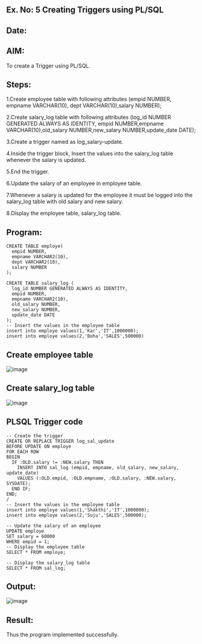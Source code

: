 ## Ex. No: 5 Creating Triggers using PL/SQL

## Date:

## AIM:
To create a Trigger using PL/SQL.

## Steps:
1.Create employee table with following attributes (empid NUMBER, empname VARCHAR(10), dept VARCHAR(10),salary NUMBER);

2.Create salary_log table with following attributes (log_id NUMBER GENERATED ALWAYS AS IDENTITY, empid NUMBER,empname VARCHAR(10),old_salary NUMBER,new_salary NUMBER,update_date DATE);

3.Create a trigger named as log_salary-update.

4.Inside the trigger block, Insert the values into the salary_log table whenever the salary is updated.

5.End the trigger.

6.Update the salary of an employee in employee table.

7.Whenever a salary is updated for the employee it must be logged into the salary_log table with old salary and new salary.

8.Display the employee table, salary_log table.

## Program:
```
CREATE TABLE employe(
  empid NUMBER,
  empname VARCHAR2(10),
  dept VARCHAR2(10),
  salary NUMBER
);

CREATE TABLE salary_log (
  log_id NUMBER GENERATED ALWAYS AS IDENTITY,
  empid NUMBER,
  empname VARCHAR2(10),
  old_salary NUMBER,
  new_salary NUMBER,
  update_date DATE
);
-- Insert the values in the employee table
insert into employe values(1,'Kar','IT',1000000);
insert into employe values(2,'Boha','SALES',500000)
```
## Create employee table
![image](https://github.com/vikashsenthil21/Ex-No-5-Creating-Triggers-using-PL-SQL/assets/119433834/bf3fe30a-e5e0-433e-8b4c-98bb5af7cf2a)


## Create salary_log table
![image](https://github.com/vikashsenthil21/Ex-No-5-Creating-Triggers-using-PL-SQL/assets/119433834/0149d244-8302-41ba-ac5a-92940e1d7ec0)


## PLSQL Trigger code
```
-- Create the trigger
CREATE OR REPLACE TRIGGER log_sal_update
BEFORE UPDATE ON employe
FOR EACH ROW
BEGIN
  IF :OLD.salary != :NEW.salary THEN
    INSERT INTO sal_log (empid, empname, old_salary, new_salary, update_date)
    VALUES (:OLD.empid, :OLD.empname, :OLD.salary, :NEW.salary, SYSDATE);
  END IF;
END;
/
-- Insert the values in the employee table
insert into employe values(1,'Shakthi','IT',1000000);
insert into employe values(2,'Suju','SALES',500000);

-- Update the salary of an employee
UPDATE employe
SET salary = 60000
WHERE empid = 1;
-- Display the employee table
SELECT * FROM employe;

-- Display the salary_log table
SELECT * FROM sal_log;
```
## Output:
![image](https://github.com/vikashsenthil21/Ex-No-5-Creating-Triggers-using-PL-SQL/assets/119433834/6bf96803-0aed-4899-8126-257b2f5ac9bd)

## Result:
Thus the program implemented successfully.
